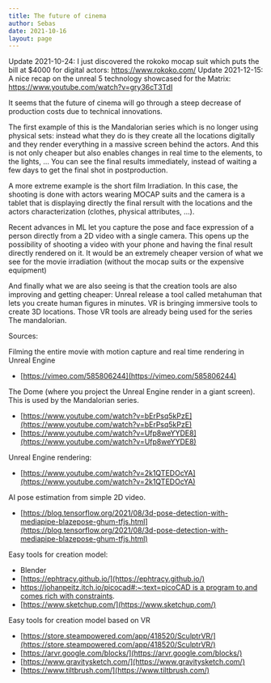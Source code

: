 ```yaml
---
title: The future of cinema
author: Sebas
date: 2021-10-16
layout: page
---
```


Update 2021-10-24: I just discovered the rokoko mocap suit which puts the bill at $4000 for digital actors: https://www.rokoko.com/ 
Update 2021-12-15: A nice recap on the unreal 5 technology showcased for the Matrix: https://www.youtube.com/watch?v=gry36cT3TdI

It seems that the future of cinema will go through a steep decrease of production costs due to technical innovations.

The first example of this is the Mandalorian series which is no longer using physical sets: instead what they do is they create all the locations digitally and they render everything in a massive screen behind the actors. And this is not only cheaper but also enables changes in real time to the elements, to the lights, ... You can see the final results immediately, instead of waiting a few days to get the final shot in postproduction.

A more extreme example is the short film Irradiation. In this case, the shooting is done with actors wearing MOCAP suits and the camera is a tablet that is displaying directly the final rersult with the locations and the actors characterization (clothes, physical attributes, ...).

Recent advances in ML let you capture the pose and face expression of a person directly from a 2D video with a single camera. This opens up the possibility of shooting a video with your phone and having the final result directly rendered on it. It would be an extremely cheaper version of what we see for the movie irradiation (without the mocap suits or the expensive equipment)

And finally what we are also seeing is that the creation tools are also improving and getting cheaper: Unreal release a tool called metahuman that lets you create human figures in minutes. VR is bringing immersive tools to create 3D locations. Those VR tools are already being used for the series The mandalorian.

Sources:

Filming the entire movie with motion capture and real time rendering in Unreal Engine

- [https://vimeo.com/585806244](https://vimeo.com/585806244)

The Dome (where you project the Unreal Engine render in a giant screen). This is used by the Mandalorian series.

- [https://www.youtube.com/watch?v=bErPsq5kPzE](https://www.youtube.com/watch?v=bErPsq5kPzE)
- [https://www.youtube.com/watch?v=Ufp8weYYDE8](https://www.youtube.com/watch?v=Ufp8weYYDE8)

Unreal Engine rendering:  

- [https://www.youtube.com/watch?v=2k1QTEDOcYA](https://www.youtube.com/watch?v=2k1QTEDOcYA)

AI pose estimation from simple 2D video. 

- [https://blog.tensorflow.org/2021/08/3d-pose-detection-with-mediapipe-blazepose-ghum-tfjs.html](https://blog.tensorflow.org/2021/08/3d-pose-detection-with-mediapipe-blazepose-ghum-tfjs.html)

Easy tools for creation model:

- Blender
- [https://ephtracy.github.io/](https://ephtracy.github.io/)
- [https://johanpeitz.itch.io/picocad#:~:text=picoCAD is a program to,and comes rich with constraints](https://johanpeitz.itch.io/picocad#:~:text=picoCAD%20is%20a%20program%20to,and%20comes%20rich%20with%20constraints).
- [https://www.sketchup.com/](https://www.sketchup.com/)

Easy tools for creation model based on VR

- [https://store.steampowered.com/app/418520/SculptrVR/](https://store.steampowered.com/app/418520/SculptrVR/)
- [https://arvr.google.com/blocks/](https://arvr.google.com/blocks/)
- [https://www.gravitysketch.com/](https://www.gravitysketch.com/)
- [https://www.tiltbrush.com/](https://www.tiltbrush.com/)
